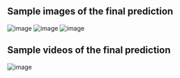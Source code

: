 ## Sample images of the final prediction

![image](https://user-images.githubusercontent.com/93869537/146628337-eddd54c9-f24d-4f0d-addd-ff09bf7b37c2.png)
![image](https://user-images.githubusercontent.com/93869537/146628363-54ffb015-351a-4026-91fb-1229dd2f9dbc.png)
![image](https://user-images.githubusercontent.com/93869537/146628399-82ed85f3-b044-4dd9-900b-95c55f46f93f.png)


## Sample videos of the final prediction
![image](https://user-images.githubusercontent.com/93869537/146628619-492b740c-e9e1-4733-bc28-4ec199fdd236.png)


